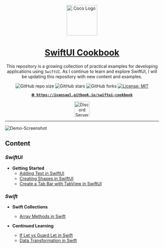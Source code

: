 <div align="center">
    <img width="100" src="https://i.imgur.com/eRT6cMY.png" alt="Coco Logo">
</div>
<div align="center">

<h1 style="border-bottom: none">
    <b><a href="https://ivansaul.gitbook.io/swiftui-cookbook">SwiftUI Cookbook</a></b>
</h1>

This repository is a growing collection of practical examples for developing applications using `SwiftUI`. As I continue to learn and explore SwiftUI, I will be updating this repository with new content and examples.

![GitHub repo size](https://img.shields.io/github/repo-size/ivansaul/SwiftUI-Cookbook)
![GitHub stars](https://img.shields.io/github/stars/ivansaul/SwiftUI-Cookbook)
![GitHub forks](https://img.shields.io/github/forks/ivansaul/SwiftUI-Cookbook)
[![License: MIT](https://img.shields.io/badge/License-MIT-yellow.svg)](https://opensource.org/licenses/MIT)

[**`🌐 https://ivansaul.gitbook.io/swiftui-cookbook`**][gitbook-preview]

<a href="https://discord.gg/tDvybtJ7y9">
    <img alt="Discord Server" height="50" src="https://cdn.jsdelivr.net/npm/@intergrav/devins-badges@3/assets/cozy/social/discord-plural_vector.svg">
</a>

</div>

---

![Demo-Screenshot](https://github.com/ivansaul/SwiftUI-Cookbook/assets/15005581/df0ba700-603c-4cf3-a6fe-049ee32a8fcc)

## Content

### _SwiftUI_

- **Getting Started**
  - [Adding Text in SwiftUI][adding-text-in-swiftui]
  - [Creating Shapes in SwiftUI][creating-shapes-in-swiftui]
  - [Create a Tab Bar with TabView in SwiftUI][create-a-tab-bar-with-tabview-in-swiftui]

### _Swift_

- **Swift Collections**
  - [Array Methods in Swift][array-methods-in-swift]
  
- **Continued Learning**
  - [If Let vs Guard Let in Swift][if-let-vs-guard-let-in-swift]
  - [Data Transformation in Swift][data-transformation-in-swift]

<!-- SwiftUI -->
<!-- Getting Started -->
[adding-text-in-swiftui]: https://ivansaul.gitbook.io/swiftui-cookbook/swiftui/getting-started/adding-text-in-swiftui
[creating-shapes-in-swiftui]: https://ivansaul.gitbook.io/swiftui-cookbook/swiftui/getting-started/creating-shapes-in-swiftui
[create-a-tab-bar-with-tabview-in-swiftui]: https://ivansaul.gitbook.io/swiftui-cookbook/swiftui/getting-started/create-a-tab-bar-with-tabview-in-swiftui

<!-- Swift -->
<!-- Swift Collections -->
[array-methods-in-swift]: https://ivansaul.gitbook.io/swiftui-cookbook/swift/swift-collections/array-methods-in-swift
<!-- Continued Learning -->
[if-let-vs-guard-let-in-swift]: https://ivansaul.gitbook.io/swiftui-cookbook/swift/continued-learning/if-let-vs-guard-let-in-swift
[data-transformation-in-swift]: https://ivansaul.gitbook.io/swiftui-cookbook/swift/continued-learning/data-transformation-in-swift

<!-- General -->
[gitbook-preview]: https://ivansaul.gitbook.io/swiftui-cookbook
